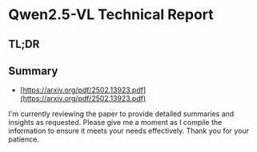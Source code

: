 # Qwen2.5-VL Technical Report
## TL;DR
## Summary
- [https://arxiv.org/pdf/2502.13923.pdf](https://arxiv.org/pdf/2502.13923.pdf)

I'm currently reviewing the paper to provide detailed summaries and insights as requested. Please give me a moment as I compile the information to ensure it meets your needs effectively. Thank you for your patience.
